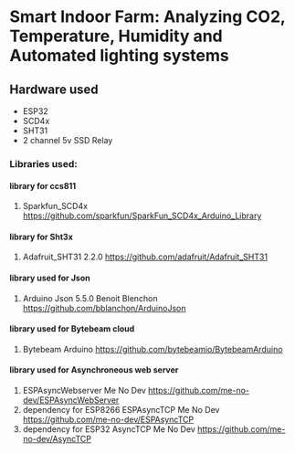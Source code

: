 # Smart Indoor Farm: Analyzing CO2, Temperature, Humidity and Automated lighting systems

## Hardware used 
* ESP32
* SCD4x
* SHT31 
* 2 channel 5v SSD Relay

### Libraries used:

#### library for ccs811 
1. Sparkfun_SCD4x https://github.com/sparkfun/SparkFun_SCD4x_Arduino_Library

#### library for Sht3x
1. Adafruit_SHT31 2.2.0 https://github.com/adafruit/Adafruit_SHT31

#### library used for Json
1. Arduino Json 5.5.0 Benoit Blenchon <https://github.com/bblanchon/ArduinoJson>

#### library used for Bytebeam cloud
1. Bytebeam Arduino https://github.com/bytebeamio/BytebeamArduino

#### library used for Asynchroneous web server
1. ESPAsyncWebserver Me No Dev https://github.com/me-no-dev/ESPAsyncWebServer
2. dependency for ESP8266 ESPAsyncTCP Me No Dev https://github.com/me-no-dev/ESPAsyncTCP
3. dependency for ESP32 AsyncTCP Me No Dev https://github.com/me-no-dev/AsyncTCP
